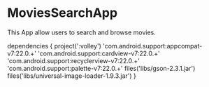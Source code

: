 # MoviesSearchApp
This App allow users to search and browse movies.

dependencies {
     project(':volley')
     'com.android.support:appcompat-v7:22.0.+'
     'com.android.support:cardview-v7:22.0.+'
     'com.android.support:recyclerview-v7:22.0.+'
     'com.android.support:palette-v7:22.0.+'
     files('libs/gson-2.3.1.jar')
     files('libs/universal-image-loader-1.9.3.jar')
}
